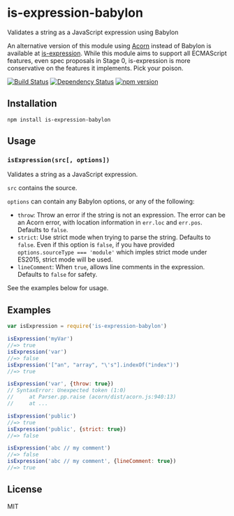 # is-expression-babylon

Validates a string as a JavaScript expression using Babylon

An alternative version of this module using [Acorn] instead of Babylon is
available at [is-expression]. While this module aims to support all ECMAScript
features, even spec proposals in Stage 0, is-expression is more conservative on
the features it implements. Pick your poison.

[Acorn]: https://github.com/ternjs/acorn
[Babylon]: https://github.com/babel/babylon
[is-expression]: https://github.com/pugjs/is-expression

[![Build Status](https://img.shields.io/travis/pugjs/is-expression-babylon/master.svg)](https://travis-ci.org/pugjs/is-expression-babylon)
[![Dependency Status](https://img.shields.io/david/pugjs/is-expression-babylon.svg)](https://david-dm.org/pugjs/is-expression-babylon)
[![npm version](https://img.shields.io/npm/v/is-expression-babylon.svg)](https://www.npmjs.org/package/is-expression-babylon)

## Installation

    npm install is-expression-babylon

## Usage

### `isExpression(src[, options])`

Validates a string as a JavaScript expression.

`src` contains the source.

`options` can contain any Babylon options, or any of the following:

- `throw`: Throw an error if the string is not an expression. The error can
  be an Acorn error, with location information in `err.loc` and `err.pos`.
  Defaults to `false`.
- `strict`: Use strict mode when trying to parse the string. Defaults to
  `false`. Even if this option is `false`, if you have provided
  `options.sourceType === 'module'` which imples strict mode under ES2015,
  strict mode will be used.
- `lineComment`: When `true`, allows line comments in the expression.
  Defaults to `false` for safety.

See the examples below for usage.

## Examples

```js
var isExpression = require('is-expression-babylon')

isExpression('myVar')
//=> true
isExpression('var')
//=> false
isExpression('["an", "array", "\'s"].indexOf("index")')
//=> true

isExpression('var', {throw: true})
// SyntaxError: Unexpected token (1:0)
//     at Parser.pp.raise (acorn/dist/acorn.js:940:13)
//     at ...

isExpression('public')
//=> true
isExpression('public', {strict: true})
//=> false

isExpression('abc // my comment')
//=> false
isExpression('abc // my comment', {lineComment: true})
//=> true
```

## License

MIT
